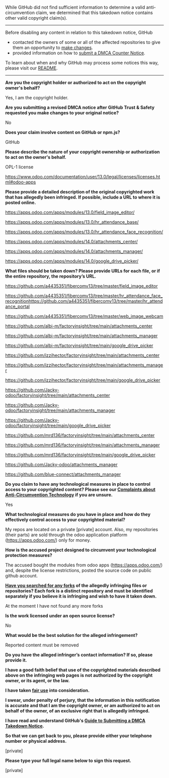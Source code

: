 While GitHub did not find sufficient information to determine a valid anti-circumvention claim, we determined that this takedown notice contains other valid copyright claim(s).

---

Before disabling any content in relation to this takedown notice, GitHub
- contacted the owners of some or all of the affected repositories to give them an opportunity to [make changes](https://docs.github.com/en/github/site-policy/dmca-takedown-policy#a-how-does-this-actually-work).
- provided information on how to [submit a DMCA Counter Notice](https://docs.github.com/en/articles/guide-to-submitting-a-dmca-counter-notice).

To learn about when and why GitHub may process some notices this way, please visit our [README](https://github.com/github/dmca/blob/master/README.md#anatomy-of-a-takedown-notice).

---

**Are you the copyright holder or authorized to act on the copyright owner's behalf?**

Yes, I am the copyright holder.

**Are you submitting a revised DMCA notice after GitHub Trust & Safety requested you make changes to your original notice?**

No

**Does your claim involve content on GitHub or npm.js?**

GitHub

**Please describe the nature of your copyright ownership or authorization to act on the owner's behalf.**

OPL-1 license

https://www.odoo.com/documentation/user/13.0/legal/licenses/licenses.html#odoo-apps

**Please provide a detailed description of the original copyrighted work that has allegedly been infringed. If possible, include a URL to where it is posted online.**

https://apps.odoo.com/apps/modules/13.0/field_image_editor/

https://apps.odoo.com/apps/modules/13.0/hr_attendance_base/

https://apps.odoo.com/apps/modules/13.0/hr_attendance_face_recognition/

https://apps.odoo.com/apps/modules/14.0/attachments_center/

https://apps.odoo.com/apps/modules/14.0/attachments_manager/

https://apps.odoo.com/apps/modules/14.0/google_drive_picker/

**What files should be taken down? Please provide URLs for each file, or if the entire repository, the repository’s URL.**

https://github.com/a4435351/fibercomv13/tree/master/field_image_editor

https://github.com/a4435351/fibercomv13/tree/master/hr_attendance_face_recognitionhttps://github.com/a4435351/fibercomv13/tree/master/hr_attendance_portal

https://github.com/a4435351/fibercomv13/tree/master/web_image_webcam

https://github.com/albi-m/factoryinsight/tree/main/attachments_center

https://github.com/albi-m/factoryinsight/tree/main/attachments_manager

https://github.com/albi-m/factoryinsight/tree/main/google_drive_picker

https://github.com/izzihector/factoryinsight/tree/main/attachments_center

https://github.com/izzihector/factoryinsight/tree/main/attachments_manager

https://github.com/izzihector/factoryinsight/tree/main/google_drive_picker

https://github.com/Jacky-odoo/factoryinsight/tree/main/attachments_center

https://github.com/Jacky-odoo/factoryinsight/tree/main/attachments_manager

https://github.com/Jacky-odoo/factoryinsight/tree/main/google_drive_picker

https://github.com/mrd136/factoryinsight/tree/main/attachments_center

https://github.com/mrd136/factoryinsight/tree/main/attachments_manager

https://github.com/mrd136/factoryinsight/tree/main/google_drive_picker

https://github.com/Jacky-odoo/attachments_manager

https://github.com/blue-connect/attachments_manager

**Do you claim to have any technological measures in place to control access to your copyrighted content? Please see our <a href="https://docs.github.com/articles/guide-to-submitting-a-dmca-takedown-notice#complaints-about-anti-circumvention-technology">Complaints about Anti-Circumvention Technology</a> if you are unsure.**

Yes

**What technological measures do you have in place and how do they effectively control access to your copyrighted material?**

My repos are located on a private [private] account. Also, my repositories (their parts) are sold through the odoo application platform (https://apps.odoo.com/) only for money.

**How is the accused project designed to circumvent your technological protection measures?**

The accused bought the modules from odoo apps (https://apps.odoo.com/) and, despite the license restrictions, posted the source code on public github account.

**<a href="https://docs.github.com/articles/dmca-takedown-policy#b-what-about-forks-or-whats-a-fork">Have you searched for any forks</a> of the allegedly infringing files or repositories? Each fork is a distinct repository and must be identified separately if you believe it is infringing and wish to have it taken down.**

At the moment I have not found any more forks

**Is the work licensed under an open source license?**

No

**What would be the best solution for the alleged infringement?**

Reported content must be removed

**Do you have the alleged infringer’s contact information? If so, please provide it.**

**I have a good faith belief that use of the copyrighted materials described above on the infringing web pages is not authorized by the copyright owner, or its agent, or the law.**

**I have taken <a href="https://www.lumendatabase.org/topics/22">fair use</a> into consideration.**

**I swear, under penalty of perjury, that the information in this notification is accurate and that I am the copyright owner, or am authorized to act on behalf of the owner, of an exclusive right that is allegedly infringed.**

**I have read and understand GitHub's <a href="https://docs.github.com/articles/guide-to-submitting-a-dmca-takedown-notice/">Guide to Submitting a DMCA Takedown Notice</a>.**

**So that we can get back to you, please provide either your telephone number or physical address.**

[private]

**Please type your full legal name below to sign this request.**

[private]
